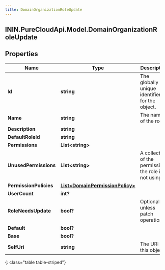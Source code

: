 ```yaml
---
title: DomainOrganizationRoleUpdate
---
```

## ININ.PureCloudApi.Model.DomainOrganizationRoleUpdate

## Properties

|Name | Type | Description | Notes|
|------------ | ------------- | ------------- | -------------|
| **Id** | **string** | The globally unique identifier for the object. | [optional] |
| **Name** | **string** | The name of the role | |
| **Description** | **string** |  | [optional] |
| **DefaultRoleId** | **string** |  | [optional] |
| **Permissions** | **List&lt;string&gt;** |  | [optional] |
| **UnusedPermissions** | **List&lt;string&gt;** | A collection of the permissions the role is not using | [optional] |
| **PermissionPolicies** | [**List&lt;DomainPermissionPolicy&gt;**](DomainPermissionPolicy.html) |  | [optional] |
| **UserCount** | **int?** |  | [optional] |
| **RoleNeedsUpdate** | **bool?** | Optional unless patch operation. | [optional] |
| **Default** | **bool?** |  | [optional] |
| **Base** | **bool?** |  | [optional] |
| **SelfUri** | **string** | The URI for this object | [optional] |
{: class="table table-striped"}


